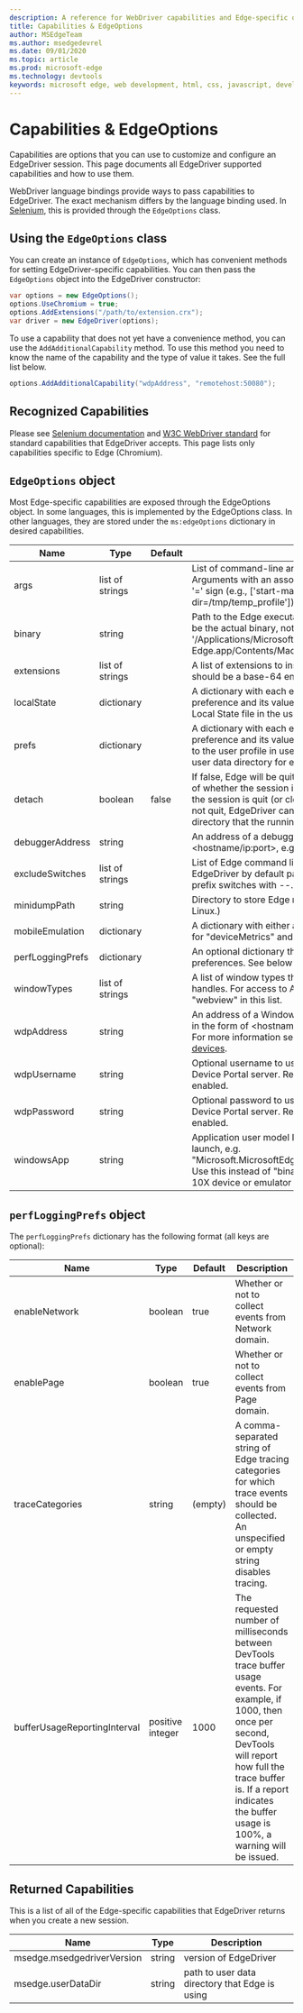 ```yaml
---
description: A reference for WebDriver capabilities and Edge-specific options supported by EdgeDriver (Chromium).
title: Capabilities & EdgeOptions
author: MSEdgeTeam
ms.author: msedgedevrel
ms.date: 09/01/2020
ms.topic: article
ms.prod: microsoft-edge
ms.technology: devtools
keywords: microsoft edge, web development, html, css, javascript, developer, webdriver, selenium, testing, tools, automation, test
---
```


# Capabilities & EdgeOptions

Capabilities are options that you can use to customize and configure an EdgeDriver session. This page documents all EdgeDriver supported capabilities and how to use them.

WebDriver language bindings provide ways to pass capabilities to EdgeDriver. The exact mechanism differs by the language binding used. In [Selenium][Selenium], this is provided through the `EdgeOptions` class.

## Using the `EdgeOptions` class

You can create an instance of `EdgeOptions`, which has convenient methods for setting EdgeDriver-specific capabilities. You can then pass the `EdgeOptions` object into the EdgeDriver constructor:

```csharp
var options = new EdgeOptions();
options.UseChromium = true;
options.AddExtensions("/path/to/extension.crx");
var driver = new EdgeDriver(options);
```

To use a capability that does not yet have a convenience method, you can use the `AddAdditionalCapability` method. To use this method you need to know the name of the capability and the type of value it takes. See the full list below.

```csharp
options.AddAdditionalCapability("wdpAddress", "remotehost:50080");
```

## Recognized Capabilities

Please see [Selenium documentation][SeleniumDocumentation] and [W3C WebDriver standard][WebDriverSpec] for standard capabilities that EdgeDriver accepts. This page lists only capabilities specific to Edge (Chromium).

## `EdgeOptions` object

Most Edge-specific capabilities are exposed through the EdgeOptions object. In some languages, this is implemented by the EdgeOptions class. In other languages, they are stored under the `ms:edgeOptions` dictionary in desired capabilities.

| Name | Type | Default | Description |
|------|------|---------|-------------|
| args | list of strings | | List of command-line arguments to use when starting Edge. Arguments with an associated value should be separated by a '=' sign (e.g., ['start-maximized', 'user-data-dir=/tmp/temp_profile']). |
| binary | string | | Path to the Edge executable to use (on Mac OS X, this should be the actual binary, not just the app. e.g., '/Applications/Microsoft Edge.app/Contents/MacOS/Microsoft Edge'). |
| extensions | list of strings | | A list of extensions to install on startup. Each item in the list should be a base-64 encoded packed extension (.crx). |
| localState | dictionary | | A dictionary with each entry consisting of the name of the preference and its value. These preferences are applied to the Local State file in the user data folder. |
| prefs | dictionary | | A dictionary with each entry consisting of the name of the preference and its value. These preferences are only applied to the user profile in use. See the 'Preferences' file in Edge's user data directory for examples. |
| detach | boolean | false | If false, Edge will be quit when EdgeDriver is killed, regardless of whether the session is quit. If true, Edge will only be quit if the session is quit (or closed). Note, if true, and the session is not quit, EdgeDriver cannot clean up the temporary user data directory that the running Edge instance is using. |
| debuggerAddress | string | | An address of a debugger server to connect to, in the form of <hostname/ip:port>, e.g. '127.0.0.1:38947'. |
| excludeSwitches | list of strings | | List of Edge command line switches to exclude that EdgeDriver by default passes when starting Edge.  Do not prefix switches with --. |
| minidumpPath | string | | Directory to store Edge minidumps . (Supported only on Linux.) |
| mobileEmulation | dictionary | | A dictionary with either a value for "deviceName", or values for "deviceMetrics" and "userAgent". |
| perfLoggingPrefs | dictionary | | An optional dictionary that specifies performance logging preferences. See below for more information. |
| windowTypes | list of strings | | A list of window types that will appear in the list of window handles. For access to Android webview elements, include "webview" in this list. |
| wdpAddress | string | | An address of a Windows Device Portal server to connect to, in the form of <hostname/ip:port>, e.g. '127.0.0.1:50080'. For more information see [Remote Debugging - Windows 10 devices][RemoteDebuggingWindows]. |
| wdpUsername | string | | Optional username to use when connecting to a Windows Device Portal server. Required if the server has authentication enabled. |
| wdpPassword | string | | Optional password to use when connecting to a Windows Device Portal server. Required if the server has authentication enabled. |
| windowsApp | string | | Application user model ID of an Edge application package to launch, e.g. "Microsoft.MicrosoftEdge.Stable_8wekyb3d8bbwe!MSEDGE". Use this instead of "binary" when connecting to a Windows 10X device or emulator via Windows Device Portal. |

## `perfLoggingPrefs` object

The `perfLoggingPrefs` dictionary has the following format (all keys are optional):

| Name | Type | Default | Description |
|------|------|---------|-------------|
| enableNetwork | boolean | true | Whether or not to collect events from Network domain. |
| enablePage | boolean | true | Whether or not to collect events from Page domain. |
| traceCategories | string | (empty) | A comma-separated string of Edge tracing categories for which trace events should be collected. An unspecified or empty string disables tracing. |
| bufferUsageReportingInterval | positive integer | 1000 | The requested number of milliseconds between DevTools trace buffer usage events. For example, if 1000, then once per second, DevTools will report how full the trace buffer is. If a report indicates the buffer usage is 100%, a warning will be issued. |

## Returned Capabilities

This is a list of all of the Edge-specific capabilities that EdgeDriver returns when you create a new session.

| Name | Type | Description |
|------|------|-------------|
| msedge.msedgedriverVersion | string | version of EdgeDriver |
| msedge.userDataDir | string | path to user data directory that Edge is using |

[RemoteDebuggingWindows]: ../devtools-guide-chromium/remote-debugging/windows.md
[Selenium]: https://www.selenium.dev/
[SeleniumDocumentation]: https://www.selenium.dev/documentation
[WebDriverSpec]: https://www.w3.org/TR/webdriver/